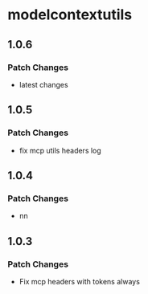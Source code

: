 # modelcontextutils

## 1.0.6

### Patch Changes

- latest changes

## 1.0.5

### Patch Changes

- fix mcp utils headers log

## 1.0.4

### Patch Changes

- nn

## 1.0.3

### Patch Changes

- Fix mcp headers with tokens always
